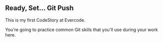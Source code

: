 
## Ready, Set... Git Push

This is my first CodeStory at Evercode.

You're going to practice common Git skills that you'll use during your work here.

